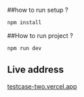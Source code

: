 ##how to run setup ?

```bash
npm install
```
##How to run project ?
```bash
npm run dev
```
## Live address

[testcase-two.vercel.app](https://testcase-two.vercel.app/)
